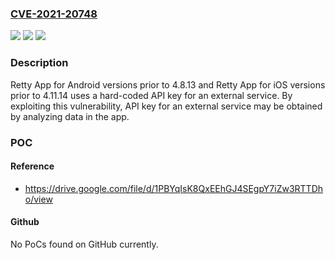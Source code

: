 ### [CVE-2021-20748](https://cve.mitre.org/cgi-bin/cvename.cgi?name=CVE-2021-20748)
![](https://img.shields.io/static/v1?label=Product&message=Retty%20App&color=blue)
![](https://img.shields.io/static/v1?label=Version&message=Retty%20App%20for%20Android%20versions%20prior%20to%204.8.13%20and%20Retty%20App%20for%20iOS%20versions%20prior%20to%204.11.14%20&color=brightgreen)
![](https://img.shields.io/static/v1?label=Vulnerability&message=Use%20of%20Hard-coded%20Credentials&color=brightgreen)

### Description

Retty App for Android versions prior to 4.8.13 and Retty App for iOS versions prior to 4.11.14 uses a hard-coded API key for an external service. By exploiting this vulnerability, API key for an external service may be obtained by analyzing data in the app.

### POC

#### Reference
- https://drive.google.com/file/d/1PBYqIsK8QxEEhGJ4SEgpY7iZw3RTTDho/view

#### Github
No PoCs found on GitHub currently.


